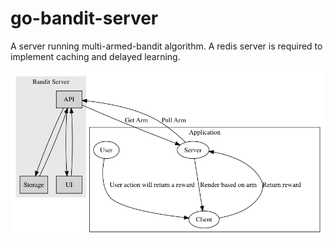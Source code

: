 # go-bandit-server

A server running multi-armed-bandit algorithm. A redis server is required to implement caching and delayed learning.

![graph](assets/graph.png)

<!--
## Redis Commands

```bash
# Get all keys with the arm identifier
$ KEYS arm:*

# Flush
$ FLUSHALL

# Get all hash keys and values
$ HGETALL key

# Get by timestamp
$ ZRANGE arm 0 -1 WITHSCORES
```
-->
